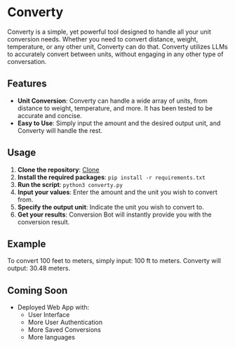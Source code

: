 # Converty

Converty is a simple, yet powerful tool designed to handle all your unit conversion needs. Whether you need to convert distance, weight, temperature, or any other unit, Converty can do that. Converty utilizes LLMs to accurately convert between units, without engaging in any other type of conversation.

## Features

- **Unit Conversion**: Converty can handle a wide array of units, from distance to weight, temperature, and more. It has been tested to be accurate and concise.
- **Easy to Use**: Simply input the amount and the desired output unit, and Converty will handle the rest.

## Usage

1. **Clone the repository**: [Clone](https://github.com/rsw359/converty.git)
2. **Install the required packages**: `pip install -r requirements.txt`
3. **Run the script**: `python3 converty.py`
4. **Input your values**: Enter the amount and the unit you wish to convert from.
5. **Specify the output unit**: Indicate the unit you wish to convert to.
6. **Get your results**: Conversion Bot will instantly provide you with the conversion result.

## Example

To convert 100 feet to meters, simply input: 100 ft to meters.
Converty will output: 30.48 meters.

## Coming Soon

- Deployed Web App with:
  - User Interface
  - More User Authentication
  - More Saved Conversions
  - More languages
